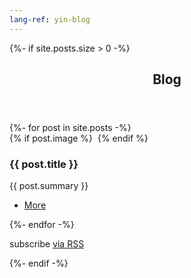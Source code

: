 ```yaml
---
lang-ref: yin-blog
---
```

{%- if site.posts.size > 0 -%}
<section>
    <header class="major">
        <h2>Blog</h2>
    </header>
    <div class="posts">
    {%- for post in site.posts -%}
    <article>
        {% if post.image %}
        <a href="{{ post.url | absolute_url }}" class="image"><img src="{{ post.image | absolute_url }}" alt="" /></a>
        {% endif %}
        <h3>{{ post.title }}</h3>
        <p>{{ post.summary }}</p>
        <ul class="actions">
            <li><a href="{{ post.url | absolute_url }}" class="button">More</a></li>
        </ul>
    </article>
    {%- endfor -%}
    </div>
    <p class="rss-subscribe">subscribe <a href="{{ "/feed.xml" | absolute_url }}">via RSS</a></p>
</section>
{%- endif -%}